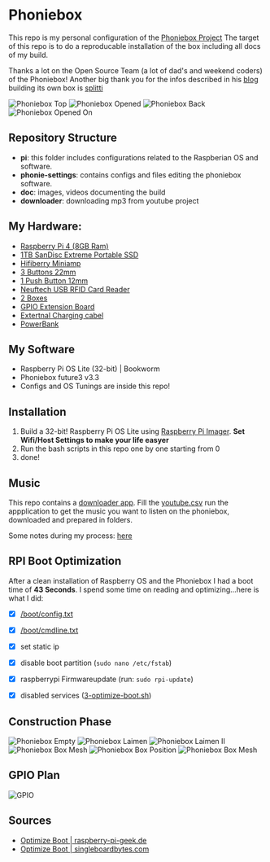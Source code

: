 # Phoniebox

This repo is my personal configuration of the [Phoniebox Project](https://phoniebox.de/)
The target of this repo is to do a reproducable installation of the box including all docs of my build.

Thanks a lot on the Open Source Team (a lot of dad's and weekend coders) of the Phoniebox! Another big thank you for the infos described in his [blog](https://splittscheid.de/phoniebox-bauanleitung-toniebox-alternative/) building its own box is [splitti](https://github.com/splitti/)

![Phoniebox Top](./doc/phonie_closed_top.jpg)
![Phoniebox Opened](./doc/phonie_bottons.jpg)
![Phoniebox Back](./doc/phonie_back.jpg)
![Phoniebox Opened On](./doc/phonie_open_top.jpg)

## Repository Structure

- **pi**: this folder includes configurations related to the Raspberian OS and software.
- **phonie-settings**: contains configs and files editing the phoniebox software.
- **doc**: images, videos documenting the build
- **downloader**: downloading mp3 from youtube project

## My Hardware:
- [Raspberry Pi 4 (8GB Ram)](https://geizhals.de/raspberry-pi-4-modell-b-v54547.html)
- [1TB SanDisc Extreme Portable SSD](https://geizhals.de/sandisk-extreme-1050mb-s-portable-ssd-1tb-sdssde61-1t00-g25-a2374502.html)
- [Hifiberry Miniamp](https://geizhals.de/hifiberry-miniamp-a2403639.html)
- [3 Buttons 22mm](https://geizhals.de/3422565781)
- [1 Push Button 12mm](https://www.amazon.de/gp/product/B0C135W52J/ref=ppx_yo_dt_b_asin_title_o03_s00?ie=UTF8&psc=1)
- [Neuftech USB RFID Card Reader](https://geizhals.de/rfid-nfc-modul-em4100-verschiedene-hersteller-a1520356.html)
- [2 Boxes](https://geizhals.de/visaton-frs-8-8-ohm-2004-a2855789.html)
- [GPIO Extension Board](https://geizhals.de/1940125090)
- [Extertnal Charging cabel](https://geizhals.de/2223961498)
- [PowerBank](https://geizhals.de/3502046731)

## My Software
- Raspberry Pi OS Lite (32-bit) | Bookworm
- Phoniebox future3 v3.3
- Configs and OS Tunings are inside this repo!

## Installation
1. Build a 32-bit! Raspberry Pi OS Lite using [Raspberry Pi Imager](https://www.raspberrypi.com/software/). **Set Wifi/Host Settings to make your life easyer**
2. Run the bash scripts in this repo one by one starting from 0
3. done!

## Music
This repo contains a [downloader app](./downloader). Fill the [youtube.csv](./downloader/youtube.csv) run the appplication to get the music you want to listen on the phoniebox, downloaded and prepared in folders.

Some notes during my process: [here](./NOTES.md)

## RPI Boot Optimization

After a clean installation of Raspberry OS and the Phoniebox I had a boot time of **43 Seconds**. I spend some time on reading and optimizing...here is what I did:

- [x] [/boot/config.txt](./pi/config.txt)
- [x] [/boot/cmdline.txt](./pi/cmdline.txt)
- [x] set static ip
- [x] disable boot partition (`sudo nano /etc/fstab`)
- [x] raspberrypi Firmwareupdate (run: `sudo rpi-update`)
- [x] disabled services ([3-optimize-boot.sh](./3-optimize-boot.sh))


## Construction Phase
![Phoniebox Empty](./doc/build_empty-box.jpg)
![Phoniebox Laimen](./doc/build_structure_laimen.jpg)
![Phoniebox Laimen II](./doc/build_structure_laimen_II.jpg)
![Phoniebox Box Mesh](./doc/build_draw_box_mesh.jpg)
![Phoniebox Box Position](./doc/build_check_box_position.jpg)
![Phoniebox Box Mesh](./doc/build_check_double_bottom.jpg)

## GPIO Plan
![GPIO](./GPIO-Plan.png)

## Sources

- [Optimize Boot | raspberry-pi-geek.de](https://www.raspberry-pi-geek.de/ausgaben/rpg/2020/06/die-boot-zeit-von-raspbian-optimieren/2/)
- [Optimize Boot | singleboardbytes.com](https://singleboardbytes.com/637/how-to-fast-boot-raspberry-pi.htm)